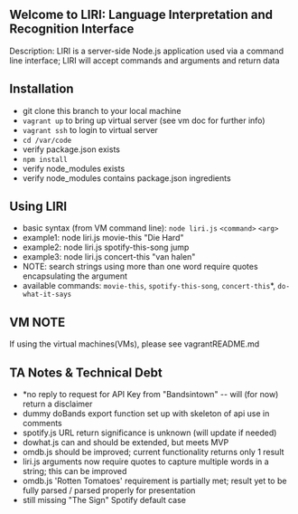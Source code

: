 ## Welcome to LIRI: Language Interpretation and Recognition Interface ##
Description: LIRI is a server-side Node.js application used via a command line interface; LIRI will accept commands and arguments and return data

## Installation 
 - git clone this branch to your local machine
 - `vagrant up` to bring up virtual server (see vm doc for further info)
 - `vagrant ssh` to login to virtual server
 - `cd /var/code`
 - verify package.json exists
 - `npm install`
 - verify node_modules exists
 - verify node_modules contains package.json ingredients

## Using LIRI
 - basic syntax (from VM command line): `node liri.js` `<command>` `<arg>`
 - example1: node liri.js movie-this "Die Hard"
 - example2: node liri.js spotify-this-song jump
 - example3: node liri.js concert-this "van halen"
 - NOTE: search strings using more than one word require quotes encapsulating the argument
 - available commands: `movie-this`, `spotify-this-song`, `concert-this`*, `do-what-it-says`

## VM NOTE
If using the virtual machines(VMs), please see vagrantREADME.md

## TA Notes & Technical Debt
 - *no reply to request for API Key from "Bandsintown" -- <concert-this> will (for now) return a disclaimer
 - dummy doBands export function set up with skeleton of api use in comments
 - spotify.js URL return significance is unknown (will update if needed)
 - dowhat.js can and should be extended, but meets MVP
 - omdb.js should be improved; current functionality returns only 1 result
 - liri.js arguments now require quotes to capture multiple words in a string; this can be improved
 - omdb.js 'Rotten Tomatoes' requirement is partially met; result yet to be fully parsed / parsed properly for presentation
 - still missing "The Sign" Spotify default case